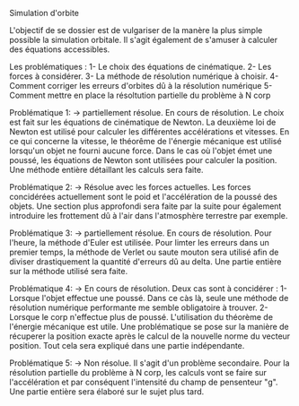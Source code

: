 Simulation d'orbite

L'objectif de se dossier est de vulgariser de la manère la plus simple possible la simulation orbitale.
Il s'agit également de s'amuser à calculer des équations accessibles.

Les problématiques :
  1- Le choix des équations de cinématique.
  2- Les forces à considérer.
  3- La méthode de résolution numérique à choisir.
  4- Comment corriger les erreurs d'orbites dû à la résolution numérique
  5- Comment mettre en place la résoltution partielle du problème à N corp

Problématique 1: -> partiellement résolue.  En cours de résolution.
  Le choix est fait sur les équations de cinématique de Newton.
  La deuxième loi de Newton est utilisé pour calculer les différentes accélérations et vitesses.
  En ce qui concerne la vitesse, le théorême de l'énergie mécanique est utilisé lorsqu'un objet ne fourni aucune force.
  Dans le cas où l'objet émet une poussé, les équations de Newton sont utilisées pour calculer la position.
  Une méthode entière détaillant les calculs sera faite.

Problématique 2: -> Résolue avec les forces actuelles.
  Les forces concidérées actuellement sont le poid et l'accélération de la poussé des objets.
  Une section plus approfondi sera faite par la suite pour également introduire les frottement dû à l'air dans l'atmosphère terrestre par exemple.

Problématique 3: -> partiellement résolue. En cours de résolution.
  Pour l'heure, la méthode d'Euler est utilisée.
  Pour limter les erreurs dans un premier temps, la méthode de Verlet ou saute mouton sera utilisé afin de diviser drastiquement la quantité d'erreurs dû au delta.
  Une partie entière sur la méthode utilisé sera faite.

Problématique 4: -> En cours de résolution.
  Deux cas sont à concidérer :
    1- Lorsque l'objet effectue une poussé. Dans ce càs là, seule une méthode de résolution numérique performante me semble obligatoire à trouver.
    2- Lorsque le corp n'effectue plus de poussé. L'utilisation du théorème de l'énergie mécanique est utile.
       Une problématique se pose sur la manière de récuperer la position exacte après le calcul de la nouvelle norme du vecteur position.
    Tout cela sera expliqué dans une partie indépendante.

Problématique 5: -> Non résolue. Il s'agit d'un problème secondaire.
  Pour la résolution partielle du problème à N corp, les calculs vont se faire sur l'accélération et par conséquent l'intensité du champ de pensenteur "g".
  Une partie entière sera élaboré sur le sujet plus tard.
